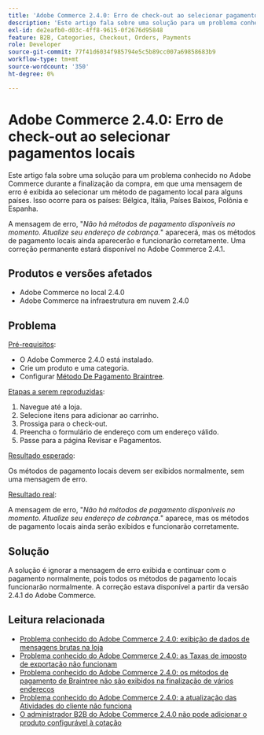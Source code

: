 ```yaml
---
title: 'Adobe Commerce 2.4.0: Erro de check-out ao selecionar pagamentos locais'
description: 'Este artigo fala sobre uma solução para um problema conhecido no Adobe Commerce durante a finalização da compra, em que uma mensagem de erro é exibida ao selecionar um método de pagamento local para alguns países. Isso ocorre para os países: Bélgica, Itália, Países Baixos, Polônia e Espanha.'
exl-id: de2eafb0-d03c-4ff8-9615-0f2676d95848
feature: B2B, Categories, Checkout, Orders, Payments
role: Developer
source-git-commit: 77f41d6034f985794e5c5b89cc007a69858683b9
workflow-type: tm+mt
source-wordcount: '350'
ht-degree: 0%

---
```


# Adobe Commerce 2.4.0: Erro de check-out ao selecionar pagamentos locais

Este artigo fala sobre uma solução para um problema conhecido no Adobe Commerce durante a finalização da compra, em que uma mensagem de erro é exibida ao selecionar um método de pagamento local para alguns países. Isso ocorre para os países: Bélgica, Itália, Países Baixos, Polônia e Espanha.

A mensagem de erro, &quot;*Não há métodos de pagamento disponíveis no momento. Atualize seu endereço de cobrança.*&quot; aparecerá, mas os métodos de pagamento locais ainda aparecerão e funcionarão corretamente. Uma correção permanente estará disponível no Adobe Commerce 2.4.1.

## Produtos e versões afetados

* Adobe Commerce no local 2.4.0
* Adobe Commerce na infraestrutura em nuvem 2.4.0

## Problema

<u>Pré-requisitos</u>:

* O Adobe Commerce 2.4.0 está instalado.
* Crie um produto e uma categoria.
* Configurar [Método De Pagamento Braintree](https://developer.adobe.com/commerce/webapi/graphql/payment-methods/braintree/).

<u>Etapas a serem reproduzidas</u>:

1. Navegue até a loja.
1. Selecione itens para adicionar ao carrinho.
1. Prossiga para o check-out.
1. Preencha o formulário de endereço com um endereço válido.
1. Passe para a página Revisar e Pagamentos.

<u>Resultado esperado</u>:

Os métodos de pagamento locais devem ser exibidos normalmente, sem uma mensagem de erro.

<u>Resultado real</u>:

A mensagem de erro, &quot;*Não há métodos de pagamento disponíveis no momento. Atualize seu endereço de cobrança.*&quot; aparece, mas os métodos de pagamento locais ainda serão exibidos e funcionarão corretamente.

## Solução

A solução é ignorar a mensagem de erro exibida e continuar com o pagamento normalmente, pois todos os métodos de pagamento locais funcionarão normalmente. A correção estava disponível a partir da versão 2.4.1 do Adobe Commerce.

## Leitura relacionada

* [Problema conhecido do Adobe Commerce 2.4.0: exibição de dados de mensagens brutas na loja](/help/troubleshooting/storefront/magento-2-4-0-issue-storefront-raw-message-data-display.md)
* [Problema conhecido do Adobe Commerce 2.4.0: as Taxas de imposto de exportação não funcionam](/help/troubleshooting/miscellaneous/magento-2-4-0-known-issue-export-tax-rates-does-not-work.md)
* [Problema conhecido do Adobe Commerce 2.4.0: os métodos de pagamento de Braintree não são exibidos na finalização de vários endereços](/help/troubleshooting/payments/magento-2-4-0-braintree-not-in-multiple-addresses-checkout.md)
* [Problema conhecido do Adobe Commerce 2.4.0: a atualização das Atividades do cliente não funciona](/help/troubleshooting/miscellaneous/magento-2-4-0-refresh-on-customer-activities-does-not-work.md)
* [O administrador B2B do Adobe Commerce 2.4.0 não pode adicionar o produto configurável à cotação](/help/troubleshooting/miscellaneous/magento-2-4-0-b2b-admin-can-t-add-configurable-product-to-quote.md)
